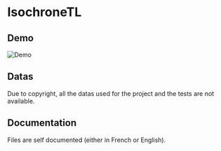 # IsochroneTL
## Demo
![Demo](https://github.com/lamourj/IsochroneTL/blob/master/data/Isochrone_Demo.gif)

## Datas
Due to copyright, all the datas used for the project and the tests are not available.

## Documentation
Files are self documented (either in French or English). 
